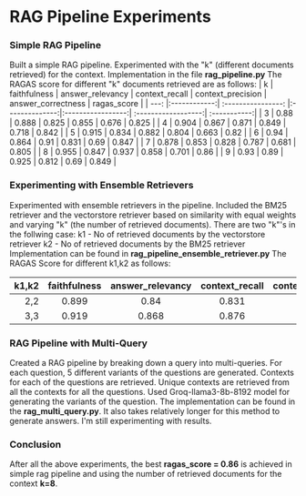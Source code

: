 # RAG Pipeline Experiments
### Simple RAG Pipeline

Built a simple RAG pipeline. Experimented with the "k" (different documents retrieved) for the context. 
Implementation in the file **rag_pipeline.py**
The RAGAS score for different "k" documents retrieved are as follows:
| k   | faithfulness | answer_relevancy | context_recall | context_precision | answer_correctness | ragas_score |
| ---: |:------------:| :----------------: |:--------------:|:-----------------:| :------------------:| :-----------:|
|  3   |      0.88       |     0.888         |      0.825           |        0.855           |        0.676          |      0.825       |
|  4  |     0.904         |      0.867            |       0.871         |      0.849             |       0.718             |      0.842       |
|   5  |      0.915        |        0.834          |        0.882        |         0.804          |       0.663             |     0.82        |
|   6  |      0.94        |         0.864         |      0.91          |       0.831            |       0.69             |     0.847        |
|  7   |     0.878         |       0.853           |      0.828          |      0.787             |        0.681            |     0.805        |
|  8  |     0.955         |         0.847        |      0.937         |      0.858          |      0.701              |      0.86     |
|  9  |     0.93        |         0.89        |      0.925          |       0.812            |      0.69              |      0.849       |


### Experimenting with Ensemble Retrievers

Experimented with ensemble retrievers in the pipeline. Included the BM25 retriever and the vectorstore retriever based on similarity with equal weights and varying "k" (the number of retrieved documents). There are two "k"'s in the follwing case:
k1 - No of retrieved documents by the vectorstore retriever
k2 - No of retrieved documents by the BM25 retriever
Implementation can be found in **rag_pipeline_ensemble_retriever.py**
The RAGAS Score for different k1,k2 as follows:

| k1,k2   | faithfulness | answer_relevancy | context_recall | context_precision | answer_correctness | ragas_score |
| ---: |:------------:| :----------------: |:--------------:|:-----------------:| :------------------:| :-----------:|
|  2,2   |     0.899         |      0.84            |     0.831           |          0.873         |        0.69            |     0.827        |
| 3,3    |    0.919          |       0.868           |      0.876          |        0.712               |         0.747           |   0.824      |

### RAG Pipeline with Multi-Query

Created a RAG pipeline by breaking down a query into multi-queries. 
For each question, 5 different variants of the questions are generated. 
Contexts for each of the questions are retrieved. 
Unique contexts are retrieved from all the contexts for all the questions. 
Used Groq-llama3-8b-8192 model for generating the variants of the question. 
The implementation can be found in the **rag_multi_query.py**. 
It also takes relatively longer for this method to generate answers.
I'm still experimenting with results. 

### Conclusion
After all the above experiments, the best **ragas_score = 0.86** is achieved in simple rag pipeline and using the number of retrieved documents for the context **k=8**.
